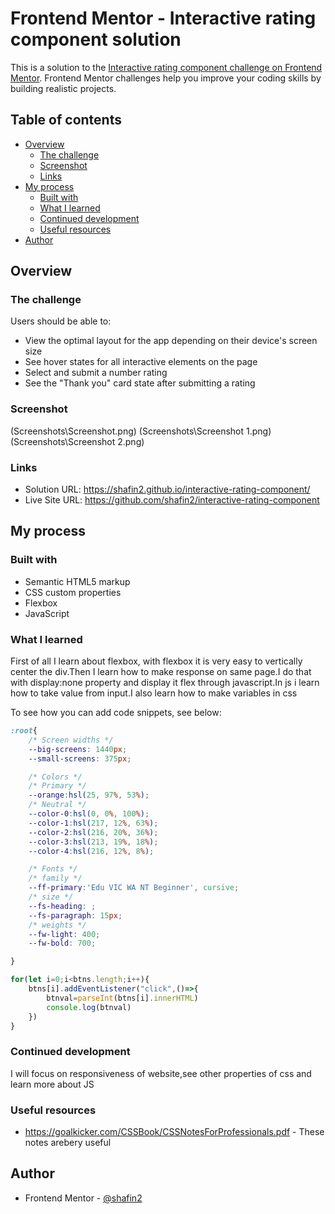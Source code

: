 # Frontend Mentor - Interactive rating component solution

This is a solution to the [Interactive rating component challenge on Frontend Mentor](https://www.frontendmentor.io/challenges/interactive-rating-component-koxpeBUmI). Frontend Mentor challenges help you improve your coding skills by building realistic projects. 

## Table of contents

- [Overview](#overview)
  - [The challenge](#the-challenge)
  - [Screenshot](#screenshot)
  - [Links](#links)
- [My process](#my-process)
  - [Built with](#built-with)
  - [What I learned](#what-i-learned)
  - [Continued development](#continued-development)
  - [Useful resources](#useful-resources)
- [Author](#author)


## Overview

### The challenge

Users should be able to:

- View the optimal layout for the app depending on their device's screen size
- See hover states for all interactive elements on the page
- Select and submit a number rating
- See the "Thank you" card state after submitting a rating

### Screenshot

(Screenshots\Screenshot.png)
(Screenshots\Screenshot 1.png)
(Screenshots\Screenshot 2.png)

### Links

- Solution URL: https://shafin2.github.io/interactive-rating-component/
- Live Site URL: https://github.com/shafin2/interactive-rating-component

## My process

### Built with

- Semantic HTML5 markup
- CSS custom properties
- Flexbox
- JavaScript


### What I learned

First of all I learn about flexbox, with flexbox it is very easy to vertically center the div.Then I learn how to make response on same page.I do that with display:none property and display it flex through javascript.In js i learn how to take value from input.I also learn how to make variables in css

To see how you can add code snippets, see below:

```css
:root{
    /* Screen widths */
    --big-screens: 1440px;
    --small-screens: 375px;

    /* Colors */
    /* Primary */
    --orange:hsl(25, 97%, 53%);
    /* Neutral */
    --color-0:hsl(0, 0%, 100%);
    --color-1:hsl(217, 12%, 63%);
    --color-2:hsl(216, 20%, 36%);
    --color-3:hsl(213, 19%, 18%);
    --color-4:hsl(216, 12%, 8%); 

    /* Fonts */
    /* family */
    --ff-primary:'Edu VIC WA NT Beginner', cursive;
    /* size */  
    --fs-heading: ;
    --fs-paragraph: 15px;
    /* weights */
    --fw-light: 400;
    --fw-bold: 700;

}
```
```js
for(let i=0;i<btns.length;i++){
    btns[i].addEventListener("click",()=>{
        btnval=parseInt(btns[i].innerHTML)
        console.log(btnval)
    })
}
```


### Continued development

I will focus on responsiveness of website,see other properties of css and learn more about JS


### Useful resources

- https://goalkicker.com/CSSBook/CSSNotesForProfessionals.pdf - These notes arebery useful

## Author

- Frontend Mentor - [@shafin2](https://www.frontendmentor.io/profile/shafin2)


